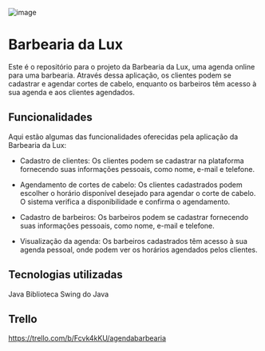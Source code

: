 
![image](https://github.com/roninchris/AgendaBarbearia/assets/102271783/5607e018-aba5-4c1b-bbe5-85841fac3345)

# Barbearia da Lux

Este é o repositório para o projeto da Barbearia da Lux, uma agenda online para uma barbearia. Através dessa aplicação, os clientes podem se cadastrar e agendar cortes de cabelo, enquanto os barbeiros têm acesso à sua agenda e aos clientes agendados.

## Funcionalidades

Aqui estão algumas das funcionalidades oferecidas pela aplicação da Barbearia da Lux:

- Cadastro de clientes: Os clientes podem se cadastrar na plataforma fornecendo suas informações pessoais, como nome, e-mail e telefone.

- Agendamento de cortes de cabelo: Os clientes cadastrados podem escolher o horário disponível desejado para agendar o corte de cabelo. O sistema verifica a disponibilidade e confirma o agendamento.

- Cadastro de barbeiros: Os barbeiros podem se cadastrar fornecendo suas informações pessoais, como nome, e-mail e telefone.

- Visualização da agenda: Os barbeiros cadastrados têm acesso à sua agenda pessoal, onde podem ver os horários agendados pelos clientes.

## Tecnologias utilizadas
Java
Biblioteca Swing do Java

## Trello
https://trello.com/b/Fcvk4kKU/agendabarbearia
